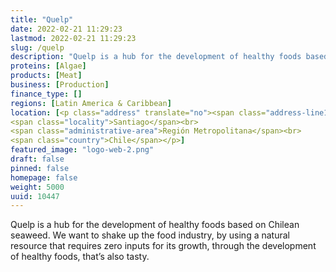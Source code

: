 ```yaml
---
title: "Quelp"
date: 2022-02-21 11:29:23
lastmod: 2022-02-21 11:29:23
slug: /quelp
description: "Quelp is a hub for the development of healthy foods based on Chilean seaweed. We want to shake up the food industry, by using a natural resource that requires zero inputs for its growth, through the development of healthy foods, that’s also tasty."
proteins: [Algae]
products: [Meat]
business: [Production]
finance_type: []
regions: [Latin America & Caribbean]
location: [<p class="address" translate="no"><span class="address-line1">Virginia Opazo 23</span><br>
<span class="locality">Santiago</span><br>
<span class="administrative-area">Región Metropolitana</span><br>
<span class="country">Chile</span></p>]
featured_image: "logo-web-2.png"
draft: false
pinned: false
homepage: false
weight: 5000
uuid: 10447
---
```

<p>Quelp is a hub for the development of healthy foods based on Chilean seaweed. We want to shake up the food industry, by using a natural resource that requires zero inputs for its growth, through the development of healthy foods, that’s also tasty.</p>
